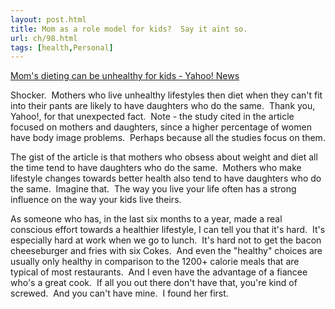 ```yaml
---
layout: post.html
title: Mom as a role model for kids?  Say it aint so.
url: ch/98.html
tags: [health,Personal]
---
```

[Mom's dieting can be unhealthy for kids - Yahoo! News](http://news.yahoo.com/s/ap/20060810/ap_on_he_me/fit_diet_mom_s_influence)

Shocker.  Mothers who live unhealthy lifestyles then diet when they can't fit into their pants are likely to have daughters who do the same.  Thank you, Yahoo!, for that unexpected fact.  Note - the study cited in the article focused on mothers and daughters, since a higher percentage of women have body image problems.  Perhaps because all the studies focus on them.

The gist of the article is that mothers who obsess about weight and diet all the time tend to have daughters who do the same.  Mothers who make lifestyle changes towards better health also tend to have daughters who do the same.  Imagine that.  The way you live your life often has a strong influence on the way your kids live theirs.

As someone who has, in the last six months to a year, made a real conscious effort towards a healthier lifestyle, I can tell you that it's hard.  It's especially hard at work when we go to lunch.  It's hard not to get the bacon cheeseburger and fries with six Cokes.  And even the "healthy" choices are usually only healthy in comparison to the 1200+ calorie meals that are typical of most restaurants.  And I even have the advantage of a fiancee who's a great cook.  If all you out there don't have that, you're kind of screwed.  And you can't have mine.  I found her first.
